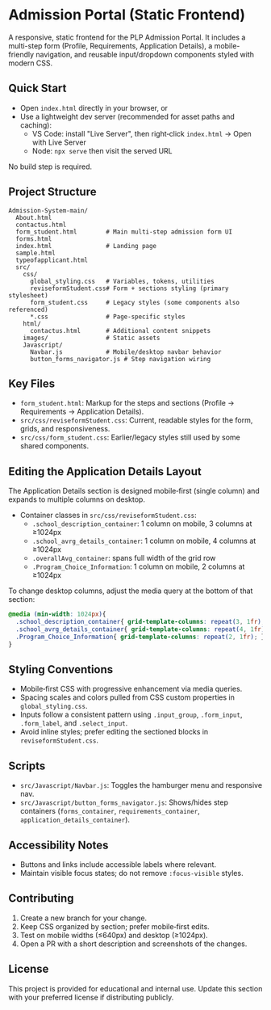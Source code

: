 # Admission Portal (Static Frontend)

A responsive, static frontend for the PLP Admission Portal. It includes a multi-step form (Profile, Requirements, Application Details), a mobile-friendly navigation, and reusable input/dropdown components styled with modern CSS.

## Quick Start

- Open `index.html` directly in your browser, or
- Use a lightweight dev server (recommended for asset paths and caching):
  - VS Code: install "Live Server", then right‑click `index.html` → Open with Live Server
  - Node: `npx serve` then visit the served URL

No build step is required.

## Project Structure

```
Admission-System-main/
  About.html
  contactus.html
  form_student.html        # Main multi-step admission form UI
  forms.html
  index.html               # Landing page
  sample.html
  typeofapplicant.html
  src/
    css/
      global_styling.css   # Variables, tokens, utilities
      reviseformStudent.css# Form + sections styling (primary stylesheet)
      form_student.css     # Legacy styles (some components also referenced)
      *.css                # Page-specific styles
    html/
      contactus.html       # Additional content snippets
    images/                # Static assets
    Javascript/
      Navbar.js            # Mobile/desktop navbar behavior
      button_forms_navigator.js # Step navigation wiring
```

## Key Files

- `form_student.html`: Markup for the steps and sections (Profile → Requirements → Application Details).
- `src/css/reviseformStudent.css`: Current, readable styles for the form, grids, and responsiveness.
- `src/css/form_student.css`: Earlier/legacy styles still used by some shared components.

## Editing the Application Details Layout

The Application Details section is designed mobile‑first (single column) and expands to multiple columns on desktop.

- Container classes in `src/css/reviseformStudent.css`:
  - `.school_description_container`: 1 column on mobile, 3 columns at ≥1024px
  - `.school_avrg_details_container`: 1 column on mobile, 4 columns at ≥1024px
  - `.overallAvg_container`: spans full width of the grid row
  - `.Program_Choice_Information`: 1 column on mobile, 2 columns at ≥1024px

To change desktop columns, adjust the media query at the bottom of that section:

```css
@media (min-width: 1024px){
  .school_description_container{ grid-template-columns: repeat(3, 1fr); }
  .school_avrg_details_container{ grid-template-columns: repeat(4, 1fr); }
  .Program_Choice_Information{ grid-template-columns: repeat(2, 1fr); }
}
```

## Styling Conventions

- Mobile‑first CSS with progressive enhancement via media queries.
- Spacing scales and colors pulled from CSS custom properties in `global_styling.css`.
- Inputs follow a consistent pattern using `.input_group`, `.form_input`, `.form_label`, and `.select_input`.
- Avoid inline styles; prefer editing the sectioned blocks in `reviseformStudent.css`.

## Scripts

- `src/Javascript/Navbar.js`: Toggles the hamburger menu and responsive nav.
- `src/Javascript/button_forms_navigator.js`: Shows/hides step containers (`forms_container`, `requirements_container`, `application_details_container`).

## Accessibility Notes

- Buttons and links include accessible labels where relevant.
- Maintain visible focus states; do not remove `:focus-visible` styles.

## Contributing

1. Create a new branch for your change.
2. Keep CSS organized by section; prefer mobile‑first edits.
3. Test on mobile widths (≤640px) and desktop (≥1024px).
4. Open a PR with a short description and screenshots of the changes.

## License

This project is provided for educational and internal use. Update this section with your preferred license if distributing publicly.


